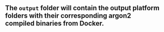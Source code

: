 ## The `output` folder will contain the output platform folders with their corresponding argon2 compiled binaries from Docker.